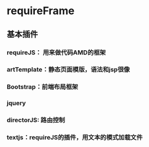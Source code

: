 # requireFrame
## 基本插件
### requireJS： 用来做代码AMD的框架
### artTemplate：静态页面模版，语法和jsp很像
### Bootstrap：前端布局框架
### jquery 
### directorJS: 路由控制
### textjs：requireJS的插件，用文本的模式加载文件
   

